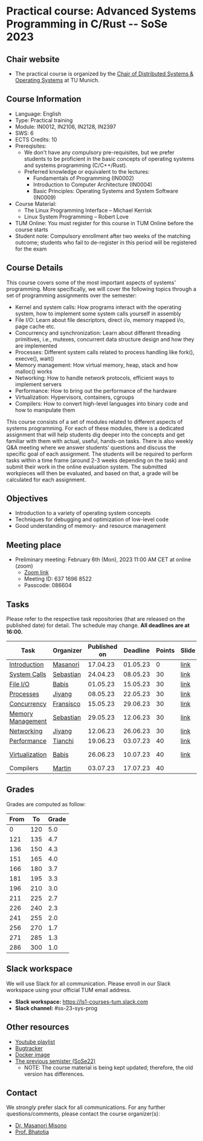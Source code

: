 # Practical course: Advanced Systems Programming in C/Rust -- SoSe 2023

## Chair website

- The practical course is organized by the [Chair of Distributed Systems & Operating Systems](https://dse.in.tum.de/) at TU Munich.

## Course Information
- Language: English
- Type: Practical training
- Module: IN0012, IN2106, IN2128, IN2397
- SWS: 6
- ECTS Credits: 10
- Prereqisites:
    - We don't have any compulsory pre-requisites, but we prefer students to be proficient in the basic concepts of operating systems and systems programming (C/C++/Rust).
    - Preferred knowledge or equivalent to the lectures:
        - Fundamentals of Programming (IN0002)
        - Introduction to Computer Architecture (IN0004)
        - Basic Principles: Operating Systems and System Software (IN0009)
- Course Material:
    - The Linux Programming Interface – Michael Kerrisk
    - Linux System Programming – Robert Love
- TUM Online: You must register for this course in TUM Online before the course starts
- Student note: Compulsory enrollment after two weeks of the matching outcome; students who fail to de-register in this period will be registered for the exam

## Course Details
This course covers some of the most important aspects of systems' programming.
More specifically, we will cover the following topics through a set of programming assignments over the semester:

- Kernel and system calls: How programs interact with the operating system, how to implement some system calls yourself in assembly
- File I/O: Learn about file descriptors, direct i/o, memory mapped i/o, page cache etc.
- Concurrency and synchronization: Learn about different threading primitives, i.e., mutexes, concurrent data structure design and how they are implemented
- Processes: Different system calls related to process handling like fork(), execve(), wait()
- Memory management: How virtual memory, heap, stack and how malloc() works
- Networking: How to handle network protocols, efficient ways to implement servers
- Performance: How to bring out the performance of the hardware
- Virtualization: Hypervisors, containers, cgroups
- Compilers: How to convert high-level languages into binary code and how to manipulate them

This course consists of a set of modules related to different aspects of systems programming.
For each of these modules, there is a dedicated assignment that will help students dig deeper into the concepts and get familiar with them with actual, useful, hands-on tasks.
There is also weekly Q&A meeting where we answer students' questions and discuss the specific goal of each assignment.
The students will be required to perform tasks within a time frame (around 2-3 weeks depending on the task) and submit their work in the online evaluation system.
The submitted workpieces will then be evaluated, and based on that, a grade will be calculated for each assignment.

## Objectives
- Introduction to a variety of operating system concepts
- Techniques for debugging and optimization of low-level code
- Good understanding of memory- and resource management

## Meeting place

- Preliminary meeting: February 6th (Mon), 2023 11:00 AM CET at online (zoom)
    - [Zoom link](https://tum-conf.zoom.us/j/63716968522?pwd=RXBrMTdCRnZGMkI1MDVKVEFWODh0UT09)
    - Meeting ID: 637 1696 8522
    - Passcode: 086604

## Tasks

Please refer to the respective task repositories (that are released on the published date) for detail.
The schedule may change. **All deadlines are at 16:00.**

| Task                                                                     | Organizer                                         | Published on | Deadline | Points | Slide                                       | Video                                                                         |
|--------------------------------------------------------------------------|---------------------------------------------------|--------------|----------|--------|---------------------------------------------|-------------------------------------------------------------------------------|
| [Introduction](https://github.com/ls1-sys-prog-course/task0-sort)        | [Masanori](https://github.com/mmisono)            | 17.04.23     | 01.05.23 | 0      | [link](./slides/00-introduction.pdf)        |                                                                               |
| [System Calls](https://github.com/ls1-sys-prog-course/task1-syscalls)    | [Sebastian](https://github.com/Sebastian-Reimers) | 24.04.23     | 08.05.23 | 30     | [link](./slides/01-system_calls.pdf)        | [Lecture](https://youtu.be/qO33G1od3Xo)                                       |
| [File I/O](https://github.com/ls1-sys-prog-course/task2-fileio)          | [Babis](https://github.com/cmainas)               | 01.05.23     | 15.05.23 | 30     | [link](./slides/02-files.pdf)               | [Lecture](https://youtu.be/wDPH8DYZwCg)                                       |
| [Processes](https://github.com/ls1-sys-prog-course/task3-processes)      | [Jiyang](https://github.com/jedichen121)          | 08.05.23     | 22.05.23 | 30     | [link](./slides/03-processes.pdf)           | [Lecture](https://youtu.be/qNzgterdPng)                                       |
| [Concurrency](https://github.com/ls1-sys-prog-course/task4-concurrency)  | [Fransisco](https://github.com/FranciscoRomao)    | 15.05.23     | 29.06.23 | 30     | [link](./slides/04-concurrency.pdf)         | [Lecture](https://youtu.be/Bj-1pFh8Bck)                                       |
| [Memory Management](https://github.com/ls1-sys-prog-course/task5-memory) | [Sebastian](https://github.com/Sebastian-Reimers) | 29.05.23     | 12.06.23 | 30     | [link](./slides/05-memory_management.pdf)   | [Lecture](https://youtu.be/1LxVzohqRx0)                                       |
| [Networking](https://github.com/ls1-sys-prog-course/task6-sockets)       | [Jiyang](https://github.com/jedichen121)          | 12.06.23     | 26.06.23 | 30     | [link](./slides/06-network_programming.pdf) | [Lecture](https://youtu.be/fDRaXnhjoDE)                                       |
| [Performance](https://github.com/ls1-sys-prog-course/task7-performance)  | [Tianchi](https://github.com/lialittis)           | 19.06.23     | 03.07.23 | 40     | [link](./slides/07-performance.pdf)         | [Lecture](https://youtu.be/o1SkOoCyHDI)                                       |
| [Virtualization](https://github.com/ls1-sys-prog-course/task8-container) | [Babis](https://github.com/cmainas)               | 26.06.23     | 10.07.23 | 40     | [link](./slides/08-container.pdf)           | [Lecture](https://youtu.be/GMs3kLteZvk), [Task](https://youtu.be/INyb4Rj073U) |
| Compilers                                                                | [Martin](https://github.com/martin-fink)          | 03.07.23     | 17.07.23 | 40     |                                             |                                                                               |

## Grades

Grades are computed as follow:

|From| To|Grade|
|----|---|-----|
|0   |120| 5.0 |
|121 |135| 4.7 |
|136 |150| 4.3 |
|151 |165| 4.0 |
|166 |180| 3.7 |
|181 |195| 3.3 |
|196 |210| 3.0 |
|211 |225| 2.7 |
|226 |240| 2.3 |
|241 |255| 2.0 |
|256 |270| 1.7 |
|271 |285| 1.3 |
|286 |300| 1.0 |

## Slack workspace

We will use Slack for all communication. Please enroll in our Slack workspace using your official TUM email address.

- **Slack workspace:** https://ls1-courses-tum.slack.com
- **Slack channel:** #ss-23-sys-prog

## Other resources

- [Youtube playlist](https://www.youtube.com/playlist?list=PLfKm1-FQibbAdPAHgK5Pv8LNRr0o4vou7)
- [Bugtracker](https://github.com/ls1-sys-prog-course/docs/issues)
- [Docker image](https://github.com/orgs/ls1-courses/packages/container/package/ls1-runner)
- [The previous semister (SoSe22)](https://github.com/ls1-sys-prog-course-archive-SoSe22/docs)
  - NOTE: The course material is being kept updated; therefore, the old version has differences.

## Contact

We *strongly* prefer slack for all communications. For any further questions/comments, please contact the course organizer(s):

- [Dr. Masanori Misono](https://mmisono.github.io/)
- [Prof. Bhatotia](https://dse.in.tum.de/bhatotia/)

